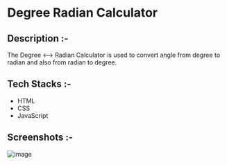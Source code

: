 # Degree Radian Calculator

## Description :-

The Degree ⟷ Radian Calculator is used to convert angle from degree to radian and also from radian to degree.

## Tech Stacks :-

- HTML
- CSS
- JavaScript

## Screenshots :-

![image]()